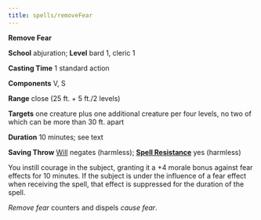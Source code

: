 ```yaml
---
title: spells/removeFear
---
```

 **Remove Fear**

**School** abjuration; **Level** bard 1, cleric 1

**Casting Time** 1 standard action

**Components** V, S

**Range** close (25 ft. + 5 ft./2 levels)

**Targets** one creature plus one additional creature per four levels, no two of which can be more than 30 ft. apart

**Duration** 10 minutes; see text

**Saving Throw** [Will](../combat.md#_will) negates (harmless); **[Spell Resistance](../glossary.md#_spell-resistance)** yes (harmless)

You instill courage in the subject, granting it a +4 morale bonus against fear effects for 10 minutes. If the subject is under the influence of a fear effect when receiving the spell, that effect is suppressed for the duration of the spell.

_Remove fear_ counters and dispels _cause fear_.

